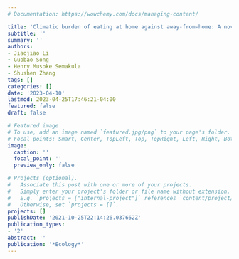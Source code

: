 ```yaml
---
# Documentation: https://wowchemy.com/docs/managing-content/

title: 'Climatic burden of eating at home against away-from-home: A novel Bayesian Belief Network model for the mechanism of eating-out in urban China'
subtitle: ''
summary: ''
authors:
- Jiaojiao Li
- Guobao Song
- Henry Musoke Semakula
- Shushen Zhang
tags: []
categories: []
date: '2023-04-10'
lastmod: 2023-04-25T17:46:21-04:00
featured: false
draft: false

# Featured image
# To use, add an image named `featured.jpg/png` to your page's folder.
# Focal points: Smart, Center, TopLeft, Top, TopRight, Left, Right, BottomLeft, Bottom, BottomRight.
image:
  caption: ''
  focal_point: ''
  preview_only: false

# Projects (optional).
#   Associate this post with one or more of your projects.
#   Simply enter your project's folder or file name without extension.
#   E.g. `projects = ["internal-project"]` references `content/project/deep-learning/index.md`.
#   Otherwise, set `projects = []`.
projects: []
publishDate: '2021-10-25T22:14:26.037662Z'
publication_types:
- '2'
abstract: ''
publication: '*Ecology*'
---
```


